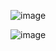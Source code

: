 ![image](https://github.com/user-attachments/assets/fb30fd6c-2e38-4f7a-8308-54888d508524)


![image](https://github.com/user-attachments/assets/e0896bba-272c-41bc-a3c9-7d4fd22f16d3)

